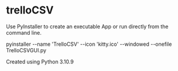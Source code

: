 # trelloCSV

Use PyInstaller to create an executable App or run directly from the command line.

pyinstaller --name 'TrelloCSV' --icon 'kitty.ico' --windowed --onefile TrelloCSVGUI.py

Created using Python 3.10.9
